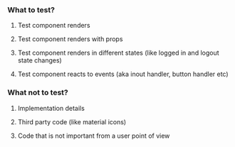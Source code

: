 ### What to test?

1. Test component renders

2. Test component renders with props

3. Test component renders in different states (like logged in and logout state changes)

4. Test component reacts to events (aka inout handler, button handler etc)

### What not to test?

1. Implementation details

2. Third party code (like material icons)

3. Code that is not important from a user point of view
